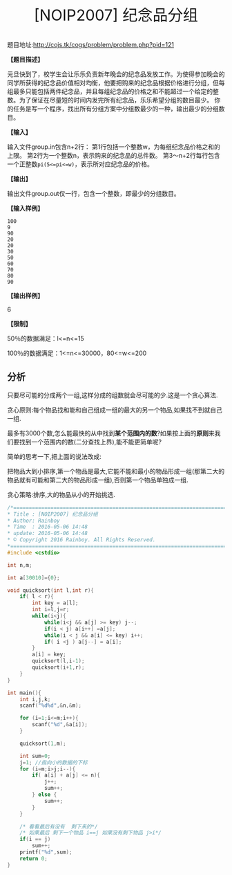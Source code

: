 <p style="text-align: center;font-size:35px">[NOIP2007] 纪念品分组</p>


题目地址:http://cojs.tk/cogs/problem/problem.php?pid=121

**【题目描述】**

元旦快到了，校学生会让乐乐负责新年晚会的纪念品发放工作。为使得参加晚会的同学所获得的纪念品价值相对均衡，他要把购来的纪念品根据价格进行分组，但每组最多只能包括两件纪念品，并且每组纪念品的价格之和不能超过一个给定的整数。为了保证在尽量短的时间内发完所有纪念品，乐乐希望分组的数目最少。
你的任务是写一个程序，找出所有分组方案中分组数最少的一种，输出最少的分组数目。

**【输入】**

输入文件group.in包含n+2行：
第1行包括一个整数w，为每组纪念品价格之和的上限。
第2行为一个整数n，表示购来的纪念品的总件数。
第3～n+2行每行包含一个正整数`pi(5<=pi<=w)`，表示所对应纪念品的价格。

**【输出】**

输出文件group.out仅一行，包含一个整数，即最少的分组数目。

**【输入样例】**

```
100
9
90
20
20
30
50
60
70
80
90
```

**【输出样例】**

6

**【限制】**

50％的数据满足：l<=n<=15

100％的数据满足：1<=n<=30000，80<=w<=200

## 分析

只要尽可能的分成两个一组,这样分成的组数就会尽可能的少.这是一个贪心算法.

贪心原则:每个物品找和能和自己组成一组的最大的另一个物品,如果找不到就自己一组.

最多有3000个数,怎么能最快的从中找到**某个范围内的数**?如果按上面的**原则**来我们要找到一个范围内的数(二分查找上界),能不能更简单呢?

简单的思考一下,把上面的说法改成:

把物品大到小排序,第一个物品是最大,它能不能和最小的物品形成一组(那第二大的物品就有可能和第二大的物品形成一组),否则第一个物品单独成一组.

贪心策略:排序,大的物品从小的开始挑选.

```c
/*============================================================================
* Title : [NOIP2007] 纪念品分组
* Author: Rainboy
* Time  : 2016-05-06 14:48
* update: 2016-05-06 14:48
* © Copyright 2016 Rainboy. All Rights Reserved.
*=============================================================================*/
#include <cstdio>

int n,m;

int a[30010]={0};

void quicksort(int l,int r){
    if( l < r){
        int key = a[l];
        int i=l,j=r;
        while(i<j){
            while(i<j && a[j] >= key) j--;
            if(i < j) a[i++] =a[j];
            while(i < j && a[i] <= key) i++;
            if( i <j ) a[j--] = a[i];
        }
        a[i] = key;
        quicksort(l,i-1);
        quicksort(i+1,r);
    }
}

int main(){
    int i,j,k;
    scanf("%d%d",&n,&m);

    for (i=1;i<=m;i++){
        scanf("%d",&a[i]);
    }

    quicksort(1,m);

    int sum=0;
    j=1; //指向小的数据的下标
    for (i=m;i>j;i--){
        if( a[i] + a[j] <= n){
            j++;
            sum++;
        } else {
            sum++;
        }
    }

    /* 看看最后有没有  剩下来的*/
    /* 如果最后 剩下一个物品 i==j 如果没有剩下物品 j>i*/
    if(i == j)
        sum++;
    printf("%d",sum);
    return 0;
}

```

